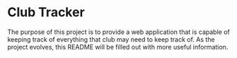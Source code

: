 # Club Tracker

The purpose of this project is to provide a web application that is capable of keeping track of everything that club may need to keep track of. As the project evolves, this README will be filled out with more useful information.
